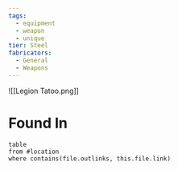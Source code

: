 ```yaml
---
tags:
  - equipment
  - weapon
  - unique
tier: Steel
fabricators:
  - General
  - Weapons
---
```

![[Legion Tatoo.png]]
# Found In
```dataview
table
from #location 
where contains(file.outlinks, this.file.link)
```
